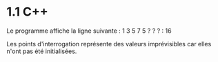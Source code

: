 # 1.1 C++

Le programme affiche la ligne suivante :
1 3 5 7 5 ? ? ? : 16

Les points d'interrogation représente des valeurs imprévisibles car elles n'ont pas été initialisées.

